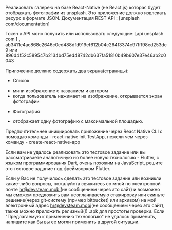Реализовать галерею на базе React-Native (не React.js) которая будет отображать фотографии из unsplash. Это приложение должно извлекать ресурс в формате JSON.
Документация REST API :
[unsplash com/documentation]

Токен к API моно получить или использовать следующие: [api unsplash com
] , ab3411e4ac868c2646c0ed488dfd919ef612b04c264f3374c97fff98ed253dc9 или 896d4f52c589547b2134bd75ed48742db637fa51810b49b607e37e46ab2c0043

Приложение должно содержать два экрана(страницы):
* Список
- мини изображение с названием и автором
- когда пользователь нажимает на изображение, открывается экран фотографии
* Фотография
- отображает одну фотографию с максимальной площадью.

Предпочтительнее инициировать приложение через React Native CLI с помощью команды - react-native init TestApp, нежели чем через команду - create-react-native-app

Если вам не удалось реализовать это тестовое задание или вы рассматриваете аналогичную но более новую технологию - Flutter, c языком программирования Dart, очень похожим на JavaScript, решите это тестовое задание под фреймворком Flutter.

Если у Вас не получилось сделать это тестовое задание или возникли какие-либо вопросы, пожалуйста свяжитесь со мной по электронной почте hr@devsteam.mobi(не сообщением через это сайт) и возможно мы сможем предложить вам неоплачиваемую стажировку или скиньте решение(через git-систему (пример bitbucket) или архивом) на мой электронный адрес hr@devsteam.mobi(не сообщением через это сайт), также можно приложить релизный(!) .apk для простоты проверки. Если "Предлагаемую к применению технологию" не удалось применить, напишите как бы вы ее могли применить в другой ситуации.